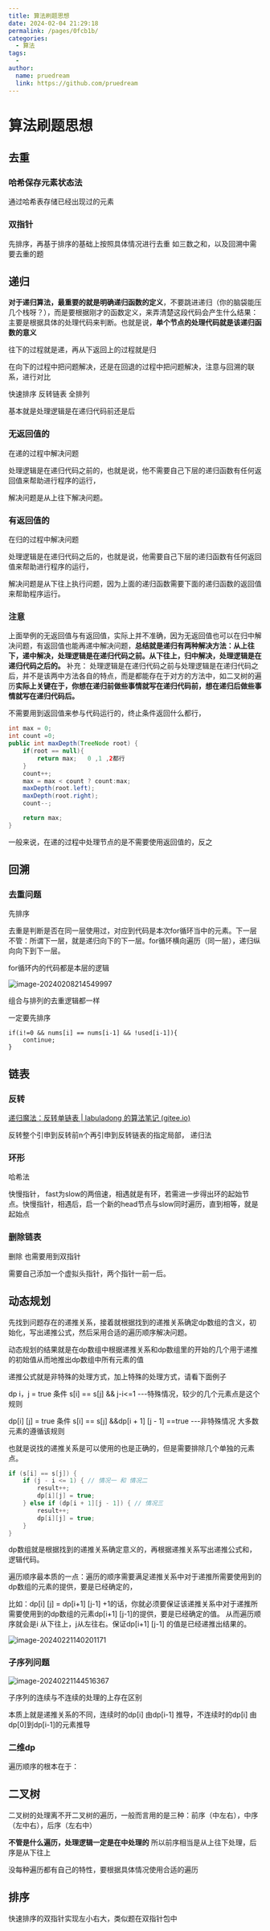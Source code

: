 ```yaml
---
title: 算法刷题思想
date: 2024-02-04 21:29:18
permalink: /pages/0fcb1b/
categories:
  - 算法
tags:
  - 
author: 
  name: pruedream
  link: https://github.com/pruedream
---
```

# 算法刷题思想



## 去重



### 哈希保存元素状态法

通过哈希表存储已经出现过的元素





### 双指针

先排序，再基于排序的基础上按照具体情况进行去重 如三数之和，以及回溯中需要去重的题



## 递归

**对于递归算法，最重要的就是明确递归函数的定义**，不要跳进递归（你的脑袋能压几个栈呀？），而是要根据刚才的函数定义，来弄清楚这段代码会产生什么结果：主要是根据具体的处理代码来判断。也就是说，**单个节点的处理代码就是该递归函数的意义**



往下的过程就是递，再从下返回上的过程就是归

在向下的过程中把问题解决，还是在回退的过程中把问题解决，注意与回溯的联系，进行对比

快速排序                            反转链表                                   全排列

基本就是处理逻辑是在递归代码前还是后	

### 无返回值的

在递的过程中解决问题

处理逻辑是在递归代码之前的，也就是说，他不需要自己下层的递归函数有任何返回值来帮助进行程序的运行，

解决问题是从上往下解决问题。

### 有返回值的

在归的过程中解决问题

处理逻辑是在递归代码之后的，也就是说，他需要自己下层的递归函数有任何返回值来帮助进行程序的运行，

解决问题是从下往上执行问题，因为上面的递归函数需要下面的递归函数的返回值来帮助程序运行。



### 注意

上面举例的无返回值与有返回值，实际上并不准确，因为无返回值也可以在归中解决问题，有返回值也能再递中解决问题，**总结就是递归有两种解决方法：从上往下，递中解决，处理逻辑是在递归代码之前。从下往上，归中解决，处理逻辑是在递归代码之后的。** 补充： 处理逻辑是在递归代码之前与处理逻辑是在递归代码之后，并不是该两中方法各自的特点，而是都能存在于对方的方法中，如二叉树的遍历**实际上关键在于，你想在递归前做些事情就写在递归代码前，想在递归后做些事情就写在递归代码后。**



不需要用到返回值来参与代码运行的，终止条件返回什么都行，   

```java
int max = 0;
int count =0;
public int maxDepth(TreeNode root) {
    if(root == null){
        return max;   0 ,1 ,2都行
    }
    count++;
    max = max < count ? count:max;
    maxDepth(root.left);
    maxDepth(root.right);
    count--;

    return max;
}
```



一般来说，在递的过程中处理节点的是不需要使用返回值的，反之

## 回溯



### 去重问题

先排序

去重是判断是否在同一层使用过，对应到代码是本次for循环当中的元素。下一层不管：所谓下一层，就是递归向下的下一层。for循环横向遍历（同一层），递归纵向向下到下一层。

for循环内的代码都是本层的逻辑



![image-20240208214549997](https://raw.githubusercontent.com/pruedream/PictureBed/main/image/image-20240208214549997.png)



组合与排列的去重逻辑都一样

一定要先排序

```
if(i!=0 && nums[i] == nums[i-1] && !used[i-1]){
    continue;
}
```



## 链表



### 反转

[递归魔法：反转单链表 | labuladong 的算法笔记 (gitee.io)](https://labuladong.gitee.io/algo/di-yi-zhan-da78c/shou-ba-sh-8f30d/di-gui-mo--10b77/)

反转整个引申到反转前n个再引申到反转链表的指定局部，       递归法





### 环形

哈希法



快慢指针， fast为slow的两倍速，相遇就是有环，若需进一步得出环的起始节点。快慢指针，相遇后，启一个新的head节点与slow同时遍历，直到相等，就是起始点



### 删除链表

删除 也需要用到双指针

需要自己添加一个虚拟头指针，两个指针一前一后。

## 动态规划

先找到问题存在的递推关系，接着就根据找到的递推关系确定dp数组的含义，初始化，写出递推公式，然后采用合适的遍历顺序解决问题。



动态规划的结果就是在dp数组中根据递推关系和dp数组里的开始的几个用于递推的初始值从而地推出dp数组中所有元素的值



递推公式就是非特殊的处理方式，加上特殊的处理方式，请看下面例子



 dp i，j  = true    条件  s[i] == s[j] && j-i<=1         ---特殊情况，较少的几个元素点是这个规则

dp[i] [j] = true   条件  s[i] == s[j] &&dp[i + 1] [j - 1]   ==true      ---非特殊情况  大多数元素的遵循该规则

也就是说找的递推关系是可以使用的也是正确的，但是需要排除几个单独的元素点。

```cpp
if (s[i] == s[j]) {
    if (j - i <= 1) { // 情况一 和 情况二
        result++;
        dp[i][j] = true;
    } else if (dp[i + 1][j - 1]) { // 情况三
        result++;
        dp[i][j] = true;
    }
}
```



dp数组就是根据找到的递推关系确定意义的，再根据递推关系写出递推公式和，逻辑代码。



遍历顺序最本质的一点：遍历的顺序需要满足递推关系中对于递推所需要使用到的dp数组的元素的提供，要是已经确定的，

比如：dp[i] [j]  = dp[i+1] [j-1] +1的话，你就必须要保证该递推关系中对于递推所需要使用到的dp数组的元素dp[i+1] [j-1]的提供，要是已经确定的值。 从而遍历顺序就会是i 从下往上，j从左往右。保证dp[i+1] [j-1] 的值是已经递推出结果的。

![image-20240221140201171](https://raw.githubusercontent.com/pruedream/PictureBed/main/image/image-20240221140201171.png)



### 子序列问题

![image-20240221144516367](https://raw.githubusercontent.com/pruedream/PictureBed/main/image/image-20240221144516367.png)



子序列的连续与不连续的处理的上存在区别

本质上就是递推关系的不同，连续时的dp[i] 由dp[i-1] 推导，不连续时的dp[i] 由dp[0]到dp[i-1]的元素推导



### 二维dp



遍历顺序的根本在于：



## 二叉树



二叉树的处理离不开二叉树的遍历，一般而言用的是三种：前序（中左右），中序（左中右），后序（左右中）

**不管是什么遍历，处理逻辑一定是在中处理的**  所以前序相当是从上往下处理，后序是从下往上



没每种遍历都有自己的特性，要根据具体情况使用合适的遍历



## 排序

快速排序的双指针实现左小右大，类似题在双指针包中
